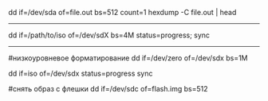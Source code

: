 dd if=/dev/sda of=file.out bs=512 count=1
hexdump -C file.out | head

-----------------

dd if=/path/to/iso of=/dev/sdX bs=4M status=progress; sync

-------------

#низкоуровневое форматирование
dd if=/dev/zero of=/dev/sdx bs=1M

dd if=iso of=/dev/sdx status=progress
sync

#снять образ с флешки
dd if=/dev/sdc of=flash.img bs=512
